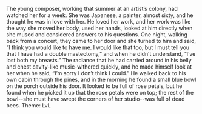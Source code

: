 The young composer, working that summer at an artist’s colony, had watched her for a week. She was Japanese, a painter, almost sixty, and he thought he was in love with her. He loved her work, and her work was like the way she moved her body, used her hands, looked at him directly when she mused and considered answers to his questions. One night, walking back from a concert, they came to her door and she turned to him and said, “I think you would like to have me. I would like that too, but I must tell you that I have had a double mastectomy,” and when he didn’t understand, “I’ve lost both my breasts.” The radiance that he had carried around in his belly and chest cavity-like music-withered quickly, and he made himself look at her when he said, “I’m sorry I don’t think I could.” He walked back to his own cabin through the pines, and in the morning he found a small blue bowl on the porch outside his door. It looked to be full of rose petals, but he found when he picked it up that the rose petals were on top; the rest of the bowl--she must have swept the corners of her studio--was full of dead bees.
Theme: LvL
